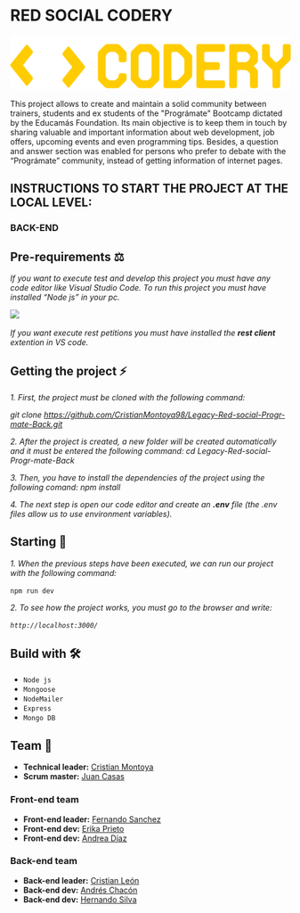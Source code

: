 # RED SOCIAL CODERY

![logo](https://raw.githubusercontent.com/CristianMontoya98/Legacy-Red-social-Progr-mate/4f6ddfdc42841b5756285afde485ddf0eb331458/src/assets/images/logo.svg)

This project allows to create and maintain a solid community between trainers, students and ex students of the "Prográmate" Bootcamp dictated by the Educamás Foundation. Its main objective is to keep them in touch by sharing valuable and important information about web development, job offers, upcoming events and even programming tips.
Besides, a question and answer section was enabled for persons who prefer to debate with the “Prográmate” community, instead of getting  information of internet pages.

## INSTRUCTIONS TO START THE PROJECT AT THE LOCAL LEVEL:
### BACK-END
## Pre-requirements ⚖️
_If you want to execute test and develop this project you must have any code editor like Visual Studio Code. To run this project you must have installed “Node js” in your pc._

![](https://img.shields.io/badge/Node.js-43853D?style=for-the-badge&logo=node.js&logoColor=white)

_If you want execute rest petitions you must have installed the **rest client** extention in VS code._
## Getting the project ⚡
_1. First, the project must be cloned with the following command:_
 
 _git clone https://github.com/CristianMontoya98/Legacy-Red-social-Progr-mate-Back.git_
 
_2. After the project is created, a new folder will be created automatically and it must be entered the following command: cd Legacy-Red-social-Progr-mate-Back_
 
_3. Then, you have to install the dependencies of the project using the following comand:  npm install_
 
_4. The next step is open our code editor and create an **.env** file (the .env files allow us to use environment variables)._

## Starting 🚀
_1. When the previous steps have been executed, we can run our project with the following command:_

```npm run dev```
 
_2. To see how the project works, you must go to the browser and write:_

_```http://localhost:3000/```_

## Build with 🛠️

* ```Node js```
* ```Mongoose```
* ```NodeMailer```
* ```Express```
* ```Mongo DB```

## Team 💪
* **Technical leader:** [Cristian Montoya](https://github.com/CristianMontoya98)
* **Scrum master:**  [Juan Casas](https://github.com/ourainbows)
### Front-end team
* **Front-end leader:** [Fernando Sanchez](https://github.com/FernandoDSanchez)
* **Front-end dev:** [Erika Prieto](https://github.com/Eriry930)
* **Front-end dev:** [Andrea Díaz](https://github.com/andreavdiaz)
### Back-end team
* **Back-end leader:** [Cristian León](https://github.com/cleon98)
* **Back-end dev:** [Andrés Chacón](https://github.com/andreschaconr)
* **Back-end dev:** [Hernando Silva](https://github.com/HernandoSilvaLeal)
